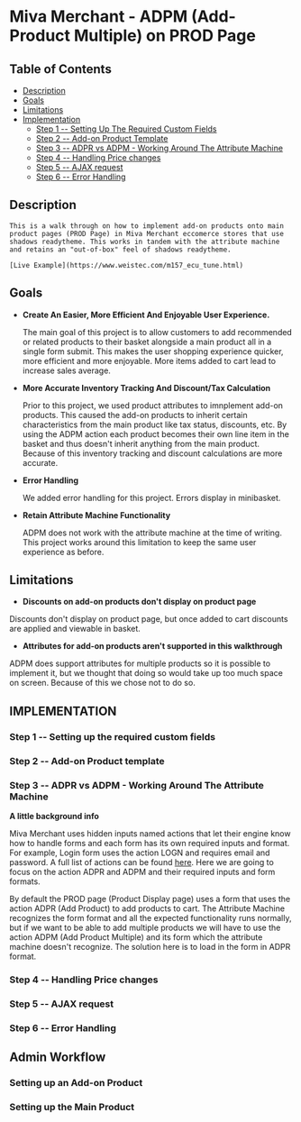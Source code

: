 # Miva Merchant - ADPM (Add-Product Multiple) on PROD Page

## Table of Contents
- [Description](#description)
- [Goals](#goals)
- [Limitations](#limitations)
- [Implementation](#implementation)
    - [Step 1 -- Setting Up The Required Custom Fields](#step-1----setting-up-the-required-custom-fields)
    - [Step 2 -- Add-on Product Template](#step-2----add-on-product-template)
    - [Step 3 -- ADPR vs ADPM - Working Around The Attribute Machine](#step-3----adpr-vs-adpm---working-around-the-attribute-machine)
    - [Step 4 -- Handling Price changes](#step-4----handling-price-changes)
    - [Step 5 -- AJAX request](#step-5----ajax-request)
    - [Step 6 -- Error Handling](#step-6----error-handling)

## Description

    This is a walk through on how to implement add-on products onto main product pages (PROD Page) in Miva Merchant eccomerce stores that use shadows readytheme. This works in tandem with the attribute machine and retains an "out-of-box" feel of shadows readytheme. 

    [Live Example](https://www.weistec.com/m157_ecu_tune.html)


## Goals

- **Create An Easier, More Efficient And Enjoyable User Experience.** 

    The main goal of this project is to allow customers to add recommended or related products to their basket alongside a main product all in a single form submit. This makes the user shopping experience quicker, more efficient and more enjoyable. More items added to cart lead to increase sales average.

- **More Accurate Inventory Tracking And Discount/Tax Calculation**

    Prior to this project, we used product attributes to imnplement add-on products. This caused the add-on products to inherit certain characteristics from the main product like tax status, discounts, etc. By using the ADPM action each product becomes their own line item in the basket and thus doesn't inherit anything from the main product. Because of this inventory tracking and  discount calculations are more accurate.

- **Error Handling**

    We added error handling for this project. Errors display in minibasket.

- **Retain Attribute Machine Functionality**

    ADPM does not work with the attribute machine at the time of writing. This project works around this limitation to keep the same user experience as before.

## Limitations
- **Discounts on add-on products don't display on product page**

Discounts don't display on product page, but once added to cart discounts are applied and viewable in basket.

- **Attributes for add-on products aren't supported in this walkthrough**

ADPM does support attributes for multiple products so it is possible to implement it, but we thought that doing so would take up too much space on screen. Because of this we chose not to do so. 

## IMPLEMENTATION

### Step 1 -- Setting up the required custom fields


### Step 2 -- Add-on Product template


### Step 3 -- ADPR vs ADPM - Working Around The Attribute Machine

**A little background info**

Miva Merchant uses hidden inputs named actions that let their engine know how to handle forms and each form has its own required inputs and format. For example, Login form uses the action LOGN and requires email and password. A full list of actions can be found [here](https://gist.github.com/steveosoule/29028906236ee5dbc561ac7ac858fc56). Here we are going to focus on the action ADPR and ADPM and their required inputs and form formats. 

By default the PROD page (Product Display page) uses a form that uses the action ADPR (Add Product) to add products to cart. The Attribute Machine recognizes the form format and all the expected functionality runs normally, but if we want to be able to add multiple products we will have to use the action ADPM (Add Product Multiple) and its form which the attribute machine doesn't recognize. The solution here is to load in the form in ADPR format.

### Step 4 -- Handling Price changes


### Step 5 -- AJAX request


### Step 6 -- Error Handling



## Admin Workflow

### Setting up an Add-on Product


### Setting up the Main Product